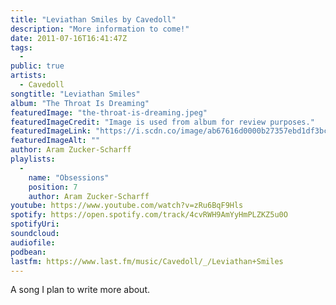 ```yaml
---
title: "Leviathan Smiles by Cavedoll"
description: "More information to come!"
date: 2011-07-16T16:41:47Z
tags:
  - 
public: true
artists:
  - Cavedoll
songtitle: "Leviathan Smiles"
album: "The Throat Is Dreaming"
featuredImage: "the-throat-is-dreaming.jpeg"
featuredImageCredit: "Image is used from album for review purposes."
featuredImageLink: "https://i.scdn.co/image/ab67616d0000b27357ebd1df3bc0f2461559edd8"
featuredImageAlt: ""
author: Aram Zucker-Scharff
playlists:
  -
    name: "Obsessions"
    position: 7
    author: Aram Zucker-Scharff
youtube: https://www.youtube.com/watch?v=zRu6BqF9Hls
spotify: https://open.spotify.com/track/4cvRWH9AmYyHmPLZKZ5u0O
spotifyUri: 
soundcloud:
audiofile:
podbean:
lastfm: https://www.last.fm/music/Cavedoll/_/Leviathan+Smiles
---
```


A song I plan to write more about.
		